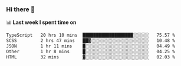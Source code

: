 ### Hi there 👋

<!--
**DBvc/DBvc** is a ✨ _special_ ✨ repository because its `README.md` (this file) appears on your GitHub profile.

Here are some ideas to get you started:

- 🔭 I’m currently working on ...
- 🌱 I’m currently learning ...
- 👯 I’m looking to collaborate on ...
- 🤔 I’m looking for help with ...
- 💬 Ask me about ...
- 📫 How to reach me: ...
- 😄 Pronouns: ...
- ⚡ Fun fact: ...
-->

📊 **Last week I spent time on**
<!--START_SECTION:waka-->

```txt
TypeScript   20 hrs 10 mins  ███████████████████░░░░░░   75.57 %
SCSS         2 hrs 47 mins   ██▓░░░░░░░░░░░░░░░░░░░░░░   10.48 %
JSON         1 hr 11 mins    █░░░░░░░░░░░░░░░░░░░░░░░░   04.49 %
Other        1 hr 8 mins     █░░░░░░░░░░░░░░░░░░░░░░░░   04.25 %
HTML         32 mins         ▓░░░░░░░░░░░░░░░░░░░░░░░░   02.03 %
```

<!--END_SECTION:waka-->

